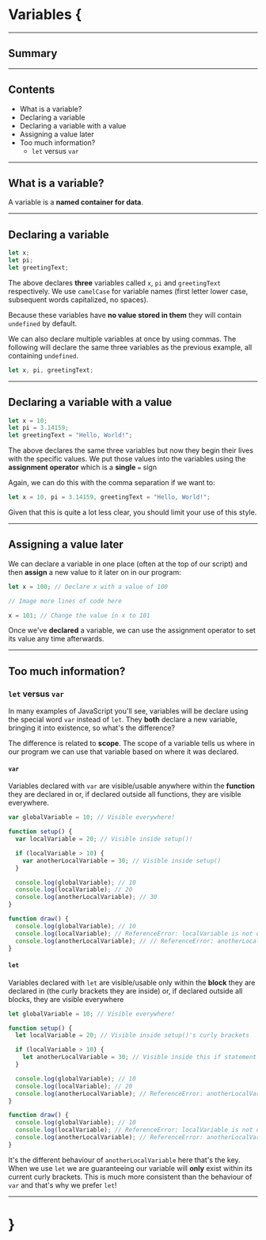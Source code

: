 # Variables {

---

## Summary

---

## Contents

* What is a variable?
* Declaring a variable
* Declaring a variable with a value
* Assigning a value later
* Too much information?
  * `let` versus `var`
---

## What is a variable?

A variable is a **named container for data**.

---

## Declaring a variable

```javascript
let x;
let pi;
let greetingText;
```

The above declares **three** variables called `x`, `pi` and `greetingText` respectively. We use `camelCase` for variable names (first letter lower case, subsequent words capitalized, no spaces).

Because these variables have **no value stored in them** they will contain `undefined` by default.

We can also declare multiple variables at once by using commas. The following will declare the same three variables as the previous example, all containing `undefined`.

```javascript
let x, pi, greetingText;
```

---

## Declaring a variable with a value

```javascript
let x = 10;
let pi = 3.14159;
let greetingText = "Hello, World!";
```

The above declares the same three variables but now they begin their lives with the specific values. We put those values into the variables using the **assignment operator** which is a **single** `=` sign

Again, we can do this with the comma separation if we want to:

```javascript
let x = 10, pi = 3.14159, greetingText = "Hello, World!";
```

Given that this is quite a lot less clear, you should limit your use of this style.

---

## Assigning a value later

We can declare a variable in one place (often at the top of our script) and then **assign** a new value to it later on in our program:

```javascript
let x = 100; // Declare x with a value of 100

// Image more lines of code here

x = 101; // Change the value in x to 101
```

Once we've **declared** a variable, we can use the assignment operator to set its value any time afterwards.

---

## Too much information?

### `let` versus `var`

In many examples of JavaScript you'll see, variables will be declare using the special word `var` instead of `let`. They **both** declare a new variable, bringing it into existence, so what's the difference?

The difference is related to **scope**. The scope of a variable tells us where in our program we can use that variable based on where it was declared.

#### `var`

Variables declared with `var` are visible/usable anywhere within the **function** they are declared in or, if declared outside all functions, they are visible everywhere.

```javascript
var globalVariable = 10; // Visible everywhere!

function setup() {
  var localVariable = 20; // Visible inside setup()!

  if (localVariable > 10) {
    var anotherLocalVariable = 30; // Visible inside setup()
  }

  console.log(globalVariable); // 10
  console.log(localVariable); // 20
  console.log(anotherLocalVariable); // 30
}

function draw() {
  console.log(globalVariable); // 10
  console.log(localVariable); // ReferenceError: localVariable is not defined
  console.log(anotherLocalVariable); // // ReferenceError: anotherLocalVariable is not defined
}
```

#### `let`

Variables declared with `let` are visible/usable only within the **block** they are declared in (the curly brackets they are inside) or, if declared outside all blocks, they are visible everywhere

```javascript
let globalVariable = 10; // Visible everywhere!

function setup() {
  let localVariable = 20; // Visible inside setup()'s curly brackets

  if (localVariable > 10) {
    let anotherLocalVariable = 30; // Visible inside this if statement's curly brackets
  }

  console.log(globalVariable); // 10
  console.log(localVariable); // 20
  console.log(anotherLocalVariable); // ReferenceError: anotherLocalVariable is not defined
}

function draw() {
  console.log(globalVariable); // 10
  console.log(localVariable); // ReferenceError: localVariable is not defined
  console.log(anotherLocalVariable); // ReferenceError: anotherLocalVariable is not defined
}
```

It's the different behaviour of `anotherLocalVariable` here that's the key. When we use `let` we are guaranteeing our variable will **only** exist within its current curly brackets. This is much more consistent than the behaviour of `var` and that's why we prefer `let`!

---

# }
